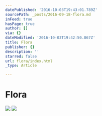 ```yaml
---
datePublished: '2016-10-03T19:43:01.789Z'
sourcePath: _posts/2016-09-18-flora.md
inFeed: true
hasPage: true
author: []
via: {}
dateModified: '2016-10-03T19:42:50.867Z'
title: Flora
publisher: {}
description: ''
starred: false
url: flora/index.html
_type: Article

---
```

# Flora
![](https://the-grid-user-content.s3-us-west-2.amazonaws.com/45963d07-80cd-412a-a48e-a0e4cbfe9033.jpg)
![](https://the-grid-user-content.s3-us-west-2.amazonaws.com/bed13935-7832-42d9-850c-602aff25da01.jpg)